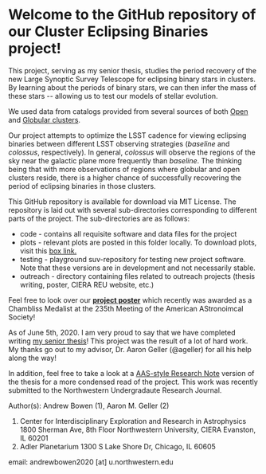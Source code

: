 # Welcome to the GitHub repository of our Cluster Eclipsing Binaries project!

This project, serving as my senior thesis, studies the period recovery of the new Large Synoptic Survey Telescope
for eclipsing binary stars in clusters. By learning about the periods of binary stars, we can then infer the mass of these stars -- allowing us to test our models of stellar evolution.

We used data from catalogs provided from several sources of both [Open](https://www.google.com/search?client=safari&rls=en&q=webda+catalog&ie=UTF-8&oe=UTF-8) and [Globular clusters](http://physwww.mcmaster.ca/~harris/mwgc.dat). 

Our project attempts to optimize the LSST cadence for viewing eclipsing binaries between different LSST observing strategies (*baseline* and *colossus*, respectively). In general, *colossus* will observe the regions of the sky near the galactic plane more frequently than *baseline*. The thinking being that with more observations of regions where globular and open clusters reside, there is a higher chance of successfully recovering the period of eclipsing binaries in those clusters.

This GitHub repository is available for download via MIT License. The repository is laid out with several sub-directories corresponding to different parts of the project. The sub-directories are as follows:

* code - contains all requisite software and data files for the project
* plots - relevant plots are posted in this folder locally. To download plots, visit this [box link.](https://northwestern.box.com/s/ilwzu9esd37rq9vg6ri169htg8apu63d)
* testing - playground suv-repository for testing new project software. Note that these versions are in development and not necessarily stable.
* outreach - directory containing files related to outreach projects (thesis writing, poster, CIERA REU website, etc.)

Feel free to look over our [**project poster**](https://northwestern.box.com/s/hxuq4fsl76aaxg3m4ctazmjnv6ru56jh) which recently was awarded as a Chambliss Medalist at the 235th Meeting of the American AStronoimcal Society!

As of June 5th, 2020. I am very proud to say that we have completed writing [my senior thesis](https://northwestern.box.com/s/grc92s1vm7qd80jffmnl5guppltlyemt)! This project was the result of a lot of hard work. My thanks go out to my advisor, Dr. Aaron Geller (@ageller) for all his help along the way!

In addition, feel free to take a look at a [AAS-style Research Note](https://northwestern.box.com/s/w7c5rsr4zm8sd026iw4372805x0t53qi) version of the thesis for a more condensed read of the project. This work was recently submitted to the Northwestern Undergradaute Research Journal.

Author(s): Andrew Bowen (1), Aaron M. Geller (2)
1. Center for Interdisciplinary Exploration and Research in Astrophysics
1800 Sherman Ave, 8th Floor 
Northwestern University, CIERA Evanston, IL 60201
2. Adler Planetarium
1300 S Lake Shore Dr, Chicago, IL 60605

email: andrewbowen2020 [at] u.northwestern.edu

